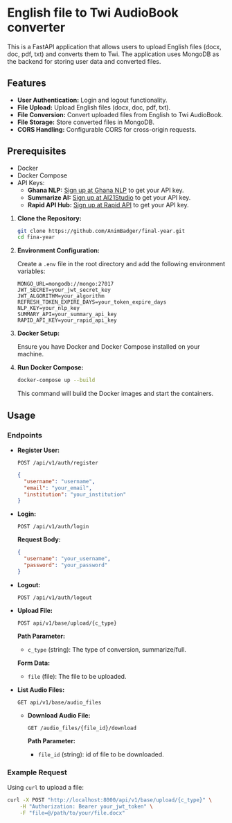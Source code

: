 # English file to Twi AudioBook converter

This is a FastAPI application that allows users to upload English files (docx, doc, pdf, txt) and converts them to Twi. The application uses MongoDB as the backend for storing user data and converted files.


## Features

- **User Authentication:** Login and logout functionality.
- **File Upload:** Upload English files (docx, doc, pdf, txt).
- **File Conversion:** Convert uploaded files from English to Twi AudioBook.
- **File Storage:** Store converted files in MongoDB.
- **CORS Handling:** Configurable CORS for cross-origin requests.


## Prerequisites

- Docker
- Docker Compose
- API Keys:
  - **Ghana NLP:** [Sign up at Ghana NLP](https://translation.ghananlp.org/apis) to get your API key.
  - **Summarize AI:** [Sign up at AI21Studio](https://studio.ai21.com/account/api-key?source=docs) to get your API key.
  - **Rapid API Hub:** [Sign up at Rapid API](https://rapidapi.com/hub) to get your API key.

1. **Clone the Repository:**

    ```bash
    git clone https://github.com/AnimBadger/final-year.git
    cd fina-year
    ```
   
2. **Environment Configuration:**

    Create a `.env` file in the root directory and add the following environment variables:

    ```env
    MONGO_URL=mongodb://mongo:27017
    JWT_SECRET=your_jwt_secret_key
    JWT_ALGORITHM=your_algorithm
    REFRESH_TOKEN_EXPIRE_DAYS=your_token_expire_days
    NLP_KEY=your_nlp_key
    SUMMARY_API=your_summary_api_key
    RAPID_API_KEY=your_rapid_api_key
    ```
   
3. **Docker Setup:**

    Ensure you have Docker and Docker Compose installed on your machine.

4. **Run Docker Compose:**

    ```bash
    docker-compose up --build
    ```

    This command will build the Docker images and start the containers.

## Usage

### Endpoints

- **Register User:**
    ```http
    POST /api/v1/auth/register
    ```
    ```json
    {
      "username": "username",
      "email": "your_email",
      "institution": "your_institution"
    }
    ```

- **Login:**

    ```http
    POST /api/v1/auth/login
    ```

    **Request Body:**

    ```json
    {
      "username": "your_username",
      "password": "your_password"
    }
    ```

- **Logout:**

    ```http
    POST /api/v1/auth/logout
    ```

- **Upload File:**

    ```http
    POST api/v1/base/upload/{c_type}
    ```

    **Path Parameter:**

    - `c_type` (string): The type of conversion, summarize/full.

    **Form Data:**

    - `file` (file): The file to be uploaded.

- **List Audio Files:**

    ```http
    GET api/v1/base/audio_files
    ```

  - **Download Audio File:**

      ```http
      GET /audio_files/{file_id}/download
      ```
    **Path Parameter:**

    - `file_id` (string): id of file to be downloaded.
        

### Example Request

Using `curl` to upload a file:

```bash
curl -X POST "http://localhost:8000/api/v1/base/upload/{c_type}" \
    -H "Authorization: Bearer your_jwt_token" \
    -F "file=@/path/to/your/file.docx"
```